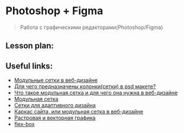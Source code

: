 ﻿# Photoshop + Figma
> Работа с графическими редакторами(Photoshop/Figma)

## Lesson plan:


## Useful links:
+ [Модульные сетки в веб-дизайне](https://www.youtube.com/watch?v=u2nFV4WJD3s)
+ [Для чего предназначены колонки(сетки) в psd макете?](https://qna.habr.com/q/379265)
+ [Что такое модульная сетка и для чего она нужна в веб-дизайне](https://say-hi.me/design/web-design/modulnaya-setka.html#hcq=cxBCb5qhttp://say-hi.me/design/chto-takoe-modulnaya-setka-i-dlya-chego-ona-nuzhna-v-veb-dizajne.html)
+ [Модульная сетка](https://gutdesign.ru/blog/16-modulnaya-setka/)
+ [Сетки для адаптивного дизайна](https://habr.com/ru/company/rambler_and_co/blog/261679/)
+ [Каркас сайта, или модульная сетка в веб-дизайне](https://webformyself.com/karkas-sajta-ili-modulnaya-setka-v-veb-dizajne/)
+ [Растровая и векторная графика](https://htmlacademy.ru/blog/boost/frontend/rastr-vector)
+ [flex-box](https://tproger.ru/translations/how-css-flexbox-works/)
